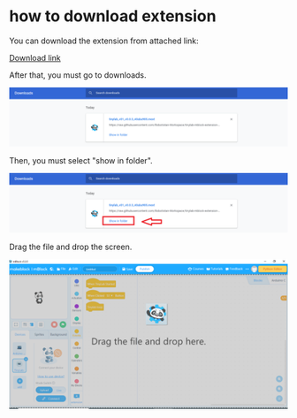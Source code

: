 # how to download extension

You can download the extension from attached link:

[Download  link](./tinylab_v01_v0.0.3_40aba905.mext)

After that, you must go to downloads.

![dowloads image](../_assets/dowloads.PNG)

Then, you must select "show in folder".

![dowloads image](../_assets/show_folder.PNG)

Drag the file and drop the screen.

![dowloads image](../_assets/drag_drop.PNG)

